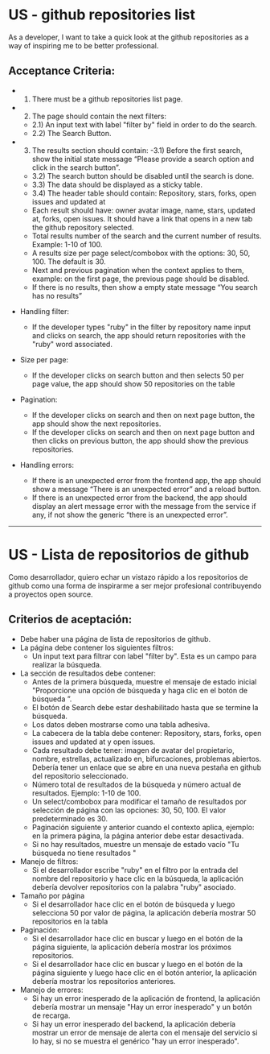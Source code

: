# US - github repositories list

As a developer, I want to take a quick look at the github repositories as a way
of inspiring me to be better professional.

## Acceptance Criteria:

- 1) There must be a github repositories list page.

- 2) The page should contain the next filters:

  - 2.1) An input text with label "filter by" field in order to do the search.
  - 2.2) The Search Button.

- 3) The results section should contain:
  -3.1) Before the first search, show the initial state message “Please provide a
    search option and click in the search button”.
  - 3.2) The search button should be disabled until the search is done.
  - 3.3) The data should be displayed as a sticky table.
  - 3.4) The header table should contain: Repository, stars, forks, open issues and
    updated at
  - Each result should have: owner avatar image, name, stars, updated at, forks,
    open issues. It should have a link that opens in a new tab the github
    repository selected.
  - Total results number of the search and the current number of results.
    Example: 1-10 of 100.
  - A results size per page select/combobox with the options: 30, 50, 100. The
    default is 30.
  - Next and previous pagination when the context applies to them, example: on
    the first page, the previous page should be disabled.
  - If there is no results, then show a empty state message “You search has no
    results”
- Handling filter:
  - If the developer types "ruby" in the filter by repository name input and
    clicks on search, the app should return repositories with the "ruby" word
    associated.
- Size per page:
  - If the developer clicks on search button and then selects 50 per page value,
    the app should show 50 repositories on the table
- Pagination:
  - If the developer clicks on search and then on next page button, the app
    should show the next repositories.
  - If the developer clicks on search and then on next page button and then
    clicks on previous button, the app should show the previous repositories.
- Handling errors:
  - If there is an unexpected error from the frontend app, the app should show a
    message “There is an unexpected error” and a reload button.
  - If there is an unexpected error from the backend, the app should display an
    alert message error with the message from the service if any, if not show
    the generic “there is an unexpected error”.

---

# US - Lista de repositorios de github

Como desarrollador, quiero echar un vistazo rápido a los repositorios de github
como una forma de inspirarme a ser mejor profesional contribuyendo a proyectos
open source.

## Criterios de aceptación:

- Debe haber una página de lista de repositorios de github.
- La página debe contener los siguientes filtros:
  - Un input text para filtrar con label "filter by". Esta es un campo para
    realizar la búsqueda.
- La sección de resultados debe contener:
  - Antes de la primera búsqueda, muestre el mensaje de estado inicial
    "Proporcione una opción de búsqueda y haga clic en el botón de búsqueda ”.
  - El botón de Search debe estar deshabilitado hasta que se termine la
    búsqueda.
  - Los datos deben mostrarse como una tabla adhesiva.
  - La cabecera de la tabla debe contener: Repository, stars, forks, open issues
    and updated at y open issues.
  - Cada resultado debe tener: imagen de avatar del propietario, nombre,
    estrellas, actualizado en, bifurcaciones, problemas abiertos. Debería tener
    un enlace que se abre en una nueva pestaña en github del repositorio
    seleccionado.
  - Número total de resultados de la búsqueda y número actual de resultados.
    Ejemplo: 1-10 de 100.
  - Un select/combobox para modificar el tamaño de resultados por selección de
    página con las opciones: 30, 50, 100. El valor predeterminado es 30.
  - Paginación siguiente y anterior cuando el contexto aplica, ejemplo: en la
    primera página, la página anterior debe estar desactivada.
  - Si no hay resultados, muestre un mensaje de estado vacío "Tu búsqueda no
    tiene resultados "
- Manejo de filtros:
  - Si el desarrollador escribe "ruby" en el filtro por la entrada del nombre
    del repositorio y hace clic en la búsqueda, la aplicación debería devolver
    repositorios con la palabra "ruby" asociado.
- Tamaño por página
  - Si el desarrollador hace clic en el botón de búsqueda y luego selecciona 50
    por valor de página, la aplicación debería mostrar 50 repositorios en la
    tabla
- Paginación:
  - Si el desarrollador hace clic en buscar y luego en el botón de la página
    siguiente, la aplicación debería mostrar los próximos repositorios.
  - Si el desarrollador hace clic en buscar y luego en el botón de la página
    siguiente y luego hace clic en el botón anterior, la aplicación debería
    mostrar los repositorios anteriores.
- Manejo de errores:
  - Si hay un error inesperado de la aplicación de frontend, la aplicación
    debería mostrar un mensaje "Hay un error inesperado" y un botón de recarga.
  - Si hay un error inesperado del backend, la aplicación debería mostrar un
    error de mensaje de alerta con el mensaje del servicio si lo hay, si no se
    muestra el genérico "hay un error inesperado".
